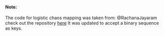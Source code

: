 


#### Note:
The code for logistic chaos mapping was taken from:
@RachanaJayaram check out the repository [here](https://github.com/RachanaJayaram/Image-Encryption-Chaos-Maps/blob/master/ChaosEncryption.ipynb)
It was updated to accept a binary sequence as keys.
